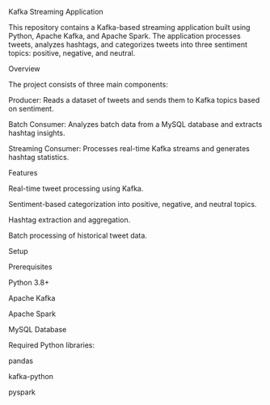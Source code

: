 Kafka Streaming Application

This repository contains a Kafka-based streaming application built using Python, Apache Kafka, and Apache Spark. The application processes tweets, analyzes hashtags, and categorizes tweets into three sentiment topics: positive, negative, and neutral.

Overview

The project consists of three main components:

Producer: Reads a dataset of tweets and sends them to Kafka topics based on sentiment.

Batch Consumer: Analyzes batch data from a MySQL database and extracts hashtag insights.

Streaming Consumer: Processes real-time Kafka streams and generates hashtag statistics.

Features

Real-time tweet processing using Kafka.

Sentiment-based categorization into positive, negative, and neutral topics.

Hashtag extraction and aggregation.

Batch processing of historical tweet data.

Setup

Prerequisites

Python 3.8+

Apache Kafka

Apache Spark

MySQL Database

Required Python libraries:

pandas

kafka-python

pyspark
